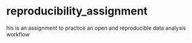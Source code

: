 # reproducibility_assignment
his is an assignment to practice an open and  reproducible data analysis workflow
